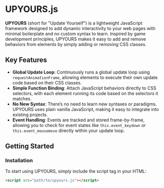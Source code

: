 # UPYOURS.js

**UPYOURS** (short for "Update Yourself") is a lightweight JavaScript framework designed to add dynamic interactivity to your web pages with minimal boilerplate and no custom syntax to learn. Inspired by game development principles, UPYOURS makes it easy to add and remove behaviors from elements by simply adding or removing CSS classes.

## Key Features

- **Global Update Loop**: Continuously runs a global update loop using `requestAnimationFrame`, allowing elements to execute their own update code based on their CSS classes.
- **Simple Function Binding**: Attach JavaScript behaviors directly to CSS selectors, with each element running its code based on the selectors it matches.
- **No New Syntax**: There’s no need to learn new syntaxes or paradigms. UPYOURS uses plain vanilla JavaScript, making it easy to integrate into existing projects.
- **Event Handling**: Events are tracked and stored frame-by-frame, allowing you to check for event states like `this.event_keydown` or `this.event_mousemove` directly within your update loop.

## Getting Started

### Installation

To start using UPYOURS, simply include the script tag in your HTML:

```html
<script src="path/to/upyours.js"></script>
